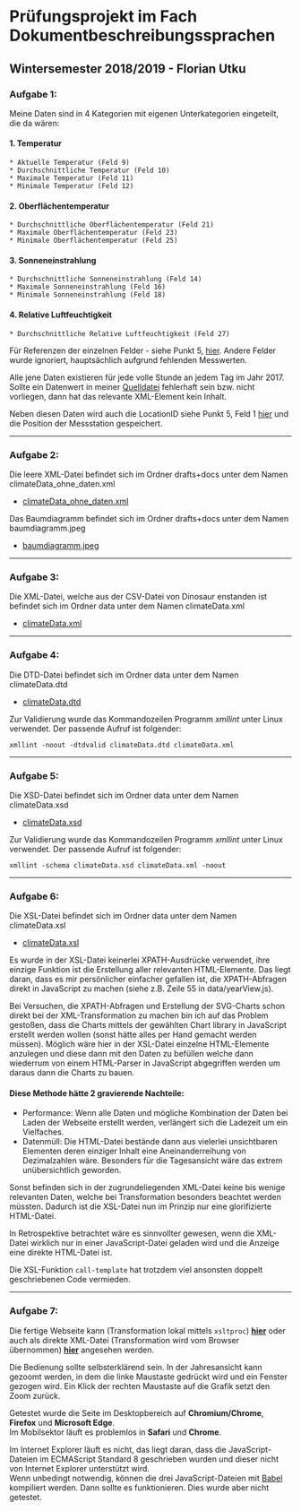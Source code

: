 # Prüfungsprojekt im Fach Dokumentbeschreibungssprachen
## Wintersemester 2018/2019 - Florian Utku


### Aufgabe 1:
Meine Daten sind in 4 Kategorien mit eigenen Unterkategorien eingeteilt, die da wären:
  #### 1. Temperatur
    * Aktuelle Temperatur (Feld 9)
    * Durchschnittliche Temperatur (Feld 10)
    * Maximale Temperatur (Feld 11)
    * Minimale Temperatur (Feld 12)
  #### 2. Oberflächentemperatur
    * Durchschnittliche Oberflächentemperatur (Feld 21)
    * Maximale Oberflächentemperatur (Feld 23)
    * Minimale Oberflächentemperatur (Feld 25)
  #### 3. Sonneneinstrahlung
    * Durchschnittliche Sonneneinstrahlung (Feld 14)
    * Maximale Sonneneinstrahlung (Feld 16)
    * Minimale Sonneneinstrahlung (Feld 18)
  #### 4. Relative Luftfeuchtigkeit
    * Durchschnittliche Relative Luftfeuchtigkeit (Feld 27)

Für Referenzen der einzelnen Felder - siehe Punkt 5, [hier](ftp://ftp.ncdc.noaa.gov/pub/data/uscrn/products/hourly02/README.txt "Readme der Klimadaten"). Andere Felder wurde ignoriert, hauptsächlich aufgrund fehlenden Messwerten.

Alle jene Daten existieren für jede volle Stunde an jedem Tag im Jahr 2017. Sollte ein Datenwert in meiner [Quelldatei](ftp://ftp.ncdc.noaa.gov/pub/data/uscrn/products/hourly02/2017/CRNH0203-2017-CO_Dinosaur_2_E.txt "Klimadaten von Dinosaur") fehlerhaft sein bzw. nicht vorliegen, dann hat das relevante XML-Element kein Inhalt.

Neben diesen Daten wird auch die LocationID siehe Punkt 5, Feld 1 [hier](ftp://ftp.ncdc.noaa.gov/pub/data/uscrn/products/hourly02/README.txt "Readme der Klimadaten") und die Position der Messstation gespeichert.

***
### Aufgabe 2:
Die leere XML-Datei befindet sich im Ordner drafts+docs unter dem Namen climateData_ohne_daten.xml
* [climateData_ohne_daten.xml](https://github.com/iTReprise/XML_Klimadaten_WS18-19/blob/master/drafts%2Bdocs/climateData_ohne_daten.xml)

Das Baumdiagramm befindet sich im Ordner drafts+docs unter dem Namen baumdiagramm.jpeg
* [baumdiagramm.jpeg](https://github.com/iTReprise/XML_Klimadaten_WS18-19/blob/master/drafts%2Bdocs/baumdiagramm.jpeg)

***
### Aufgabe 3:
Die XML-Datei, welche aus der CSV-Datei von Dinosaur enstanden ist befindet sich im Ordner data unter dem Namen climateData.xml
* [climateData.xml](https://github.com/iTReprise/XML_Klimadaten_WS18-19/blob/master/data/climateData.xml)

***
### Aufgabe 4:
Die DTD-Datei befindet sich im Ordner data unter dem Namen climateData.dtd
* [climateData.dtd](https://github.com/iTReprise/XML_Klimadaten_WS18-19/blob/master/data/climateData.dtd)

Zur Validierung wurde das Kommandozeilen Programm _xmllint_ unter Linux verwendet. Der passende Aufruf ist folgender:

```xmllint -noout -dtdvalid climateData.dtd climateData.xml```

***
### Aufgabe 5:
Die XSD-Datei befindet sich im Ordner data unter dem Namen climateData.xsd
* [climateData.xsd](https://github.com/iTReprise/XML_Klimadaten_WS18-19/blob/master/data/climateData.xsd)

Zur Validierung wurde das Kommandozeilen Programm _xmllint_ unter Linux verwendet. Der passende Aufruf ist folgender:

```xmllint -schema climateData.xsd climateData.xml -noout```

***
### Aufgabe 6:
Die XSL-Datei befindet sich im Ordner data unter dem Namen climateData.xsl
* [climateData.xsl](https://github.com/iTReprise/XML_Klimadaten_WS18-19/blob/master/data/climateData.xsl)

Es wurde in der XSL-Datei keinerlei XPATH-Ausdrücke verwendet, ihre einzige Funktion ist die Erstellung aller relevanten HTML-Elemente. Das liegt daran, dass es mir persönlicher einfacher gefallen ist, die XPATH-Abfragen direkt in JavaScript zu machen (siehe z.B. Zeile 55 in data/yearView.js). 

Bei Versuchen, die XPATH-Abfragen und Erstellung der SVG-Charts schon direkt bei der XML-Transformation zu machen bin ich auf das Problem gestoßen, dass die Charts mittels der gewählten Chart library in JavaScript erstellt werden wollen (sonst hätte alles per Hand gemacht werden müssen). Möglich wäre hier in der XSL-Datei einzelne HTML-Elemente anzulegen und diese dann mit den Daten zu befüllen welche dann wiederrum von einem HTML-Parser in JavaScript abgegriffen werden um daraus dann die Charts zu bauen.

#### Diese Methode hätte 2 gravierende Nachteile:
* Performance: Wenn alle Daten und mögliche Kombination der Daten bei Laden der Webseite erstellt werden, verlängert sich die Ladezeit um ein Vielfaches.
* Datenmüll: Die HTML-Datei bestände dann aus vielerlei unsichtbaren Elementen deren einziger Inhalt eine Aneinanderreihung von Dezimalzahlen wäre. Besonders für die Tagesansicht wäre das extrem unübersichtlich geworden.

Sonst befinden sich in der zugrundeliegenden XML-Datei keine bis wenige relevanten Daten, welche bei Transformation besonders beachtet werden müssten. Dadurch ist die XSL-Datei nun im Prinzip nur eine glorifizierte HTML-Datei.

In Retrospektive betrachtet wäre es sinnvollter gewesen, wenn die XML-Datei wirklich nur in einer JavaScript-Datei geladen wird und die Anzeige eine direkte HTML-Datei ist. 

Die XSL-Funktion ```call-template``` hat trotzdem viel ansonsten doppelt geschriebenen Code vermieden.

***
### Aufgabe 7:
Die fertige Webseite kann (Transformation lokal mittels `xsltproc`) **[hier](http://www.imn.htwk-leipzig.de/~futku/ "index.html")** oder auch als direkte XML-Datei (Transformation wird vom Browser übernommen) **[hier](http://www.imn.htwk-leipzig.de/~futku/climateData.xml "climateData.xml")** angesehen werden.

Die Bedienung sollte selbsterklärend sein. In der Jahresansicht kann gezoomt werden, in dem die linke Maustaste gedrückt wird und ein Fenster gezogen wird. Ein Klick der rechten Maustaste auf die Grafik setzt den Zoom zurück.
<br/>

Getestet wurde die Seite im Desktopbereich auf **Chromium/Chrome**, **Firefox** und **Microsoft Edge**.<br/>
Im Mobilsektor läuft  es problemlos in **Safari** und **Chrome**.

Im Internet Explorer läuft es nicht, das liegt daran, dass die JavaScript-Dateien im ECMAScript Standard 8 geschrieben wurden und dieser nicht von Internet Explorer unterstützt wird.<br/>
Wenn unbedingt notwendig, können die drei JavaScript-Dateien mit [Babel](https://babeljs.io/ "Babel Compiler") kompiliert werden. Dann sollte es funktionieren. Dies wurde aber nicht getestet.
